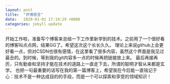 ```yaml
---
layout: post
title:  "开博感言"
date:   2020-01-01 17:19:29 +0800
categories: jekyll update
---
```

   开始工作啦，准备写个博客来总结一下工作里新学到的技术。之前用了一个很好看的博客叫点点网，结果GG了。希望这次这个长长久久。
理论上来说github上会更好看一点，但对CSDN也很有感情，在这里看了很多内容，虽然这个界面是我见过最丑的。到时候，等到我的git内容多一点的时候再把链接放上来。
最后再接再厉，只有勤奋和坚持才能在技术的道路上一直走下去，所谓的聪明才智从来都是玄学。
也把一句最重要的话写在我的第一篇博客上，希望我在今后能一直铭记于心：技术不是一种达成目的的手段，而是一个可以探索和享受的领域知识！
